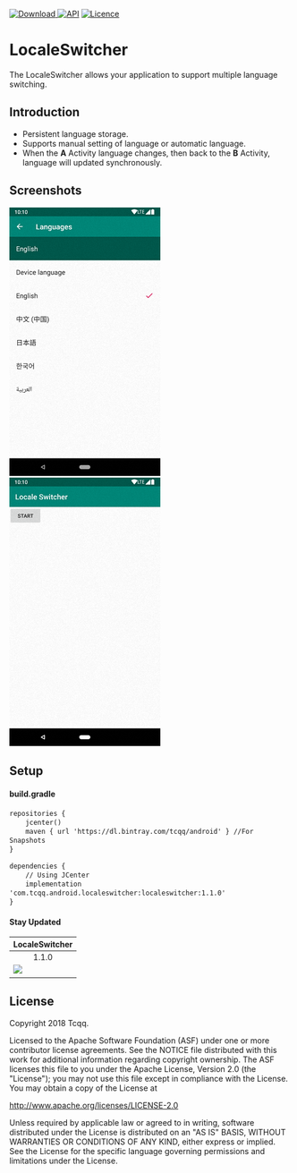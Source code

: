 [ ![Download](https://api.bintray.com/packages/tcqq/android/localeswitcher/images/download.svg?version=1.1.0) ](https://bintray.com/tcqq/android/localeswitcher/1.1.0/link)
[![API](https://img.shields.io/badge/API-17%2B-blue.svg?style=flat)](https://android-arsenal.com/api?level=17)
[![Licence](https://img.shields.io/badge/Licence-Apache2-blue.svg)](http://www.apache.org/licenses/LICENSE-2.0)

LocaleSwitcher
==============

The LocaleSwitcher allows your application to support multiple language switching.

Introduction
------------

* Persistent language storage.
* Supports manual setting of language or automatic language.
* When the **A** Activity language changes, then back to the **B** Activity, language will updated synchronously.

Screenshots
-----------

![Language Settings](/screenshots/language_settings.png)
![Test Main](/screenshots/test_main.png)

Setup
-----

#### build.gradle
```
repositories {
    jcenter()
    maven { url 'https://dl.bintray.com/tcqq/android' } //For Snapshots
}
```
```
dependencies {
    // Using JCenter
    implementation 'com.tcqq.android.localeswitcher:localeswitcher:1.1.0'
}
```
#### Stay Updated
|LocaleSwitcher|
|---|
|<div align="center">1.1.0</div>
|<a href='https://bintray.com/tcqq/android/localeswitcher?source=watch' alt='Get automatic notifications about new "localeswitcher" versions'><img src='https://www.bintray.com/docs/images/bintray_badge_color.png'></a>

License
-------

Copyright 2018 Tcqq.

Licensed to the Apache Software Foundation (ASF) under one or more contributor
license agreements.  See the NOTICE file distributed with this work for
additional information regarding copyright ownership.  The ASF licenses this
file to you under the Apache License, Version 2.0 (the "License"); you may not
use this file except in compliance with the License.  You may obtain a copy of
the License at

  http://www.apache.org/licenses/LICENSE-2.0

Unless required by applicable law or agreed to in writing, software
distributed under the License is distributed on an "AS IS" BASIS, WITHOUT
WARRANTIES OR CONDITIONS OF ANY KIND, either express or implied.  See the
License for the specific language governing permissions and limitations under
the License.
